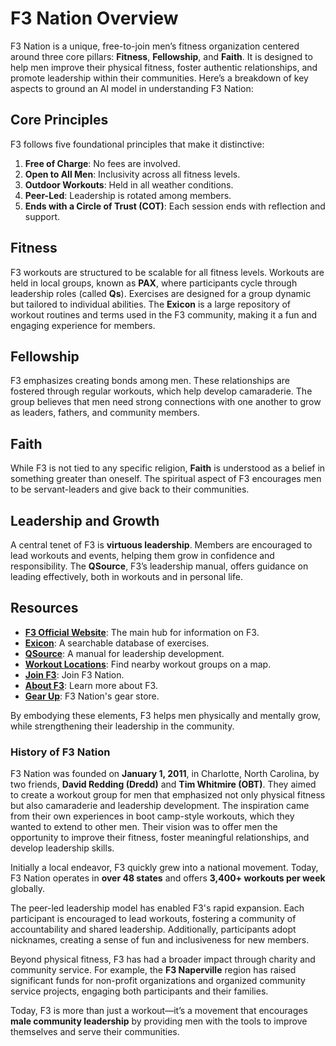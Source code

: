 # F3 Nation Overview

F3 Nation is a unique, free-to-join men’s fitness organization centered around three core pillars: **Fitness**, **Fellowship**, and **Faith**. It is designed to help men improve their physical fitness, foster authentic relationships, and promote leadership within their communities. Here’s a breakdown of key aspects to ground an AI model in understanding F3 Nation:

## Core Principles

F3 follows five foundational principles that make it distinctive:
1. **Free of Charge**: No fees are involved.
2. **Open to All Men**: Inclusivity across all fitness levels.
3. **Outdoor Workouts**: Held in all weather conditions.
4. **Peer-Led**: Leadership is rotated among members.
5. **Ends with a Circle of Trust (COT)**: Each session ends with reflection and support.

## Fitness

F3 workouts are structured to be scalable for all fitness levels. Workouts are held in local groups, known as **PAX**, where participants cycle through leadership roles (called **Qs**). Exercises are designed for a group dynamic but tailored to individual abilities. The **Exicon** is a large repository of workout routines and terms used in the F3 community, making it a fun and engaging experience for members.

## Fellowship

F3 emphasizes creating bonds among men. These relationships are fostered through regular workouts, which help develop camaraderie. The group believes that men need strong connections with one another to grow as leaders, fathers, and community members.

## Faith

While F3 is not tied to any specific religion, **Faith** is understood as a belief in something greater than oneself. The spiritual aspect of F3 encourages men to be servant-leaders and give back to their communities.

## Leadership and Growth

A central tenet of F3 is **virtuous leadership**. Members are encouraged to lead workouts and events, helping them grow in confidence and responsibility. The **QSource**, F3’s leadership manual, offers guidance on leading effectively, both in workouts and in personal life.

## Resources

- **[F3 Official Website](https://f3nation.com/)**: The main hub for information on F3.
- **[Exicon](https://f3nation.com/exicon/)**: A searchable database of exercises.
- **[QSource](https://f3nation.com/q-source/)**: A manual for leadership development.
- **[Workout Locations](https://f3nation.com/locations/)**: Find nearby workout groups on a map.
- **[Join F3](https://f3nation.com/start-here/)**: Join F3 Nation.
- **[About F3](https://f3nation.com/about-f3/)**: Learn more about F3.
- **[Gear Up](https://f3gear.com/)**: F3 Nation's gear store.

By embodying these elements, F3 helps men physically and mentally grow, while strengthening their leadership in the community.

### History of F3 Nation

F3 Nation was founded on **January 1, 2011**, in Charlotte, North Carolina, by two friends, **David Redding (Dredd)** and **Tim Whitmire (OBT)**. They aimed to create a workout group for men that emphasized not only physical fitness but also camaraderie and leadership development. The inspiration came from their own experiences in boot camp-style workouts, which they wanted to extend to other men. Their vision was to offer men the opportunity to improve their fitness, foster meaningful relationships, and develop leadership skills.

Initially a local endeavor, F3 quickly grew into a national movement. Today, F3 Nation operates in **over 48 states** and offers **3,400+ workouts per week** globally. 

The peer-led leadership model has enabled F3's rapid expansion. Each participant is encouraged to lead workouts, fostering a community of accountability and shared leadership. Additionally, participants adopt nicknames, creating a sense of fun and inclusiveness for new members.

Beyond physical fitness, F3 has had a broader impact through charity and community service. For example, the **F3 Naperville** region has raised significant funds for non-profit organizations and organized community service projects, engaging both participants and their families.

Today, F3 is more than just a workout—it’s a movement that encourages **male community leadership** by providing men with the tools to improve themselves and serve their communities.